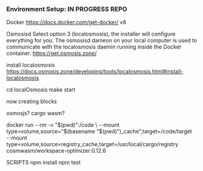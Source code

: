 ### Environment Setup: IN PROGRESS REPO

Docker
https://docs.docker.com/get-docker/
v8

Osmosisd
Select option 3 (localosmosis), the installer will configure everything for you.
The osmosisd dameon on your local computer is used to communicate with the localosmosis daemin running inside the Docker container.
https://get.osmosis.zone/

install localosmosis
https://docs.osmosis.zone/developing/tools/localosmosis.html#install-localosmosis

cd localOsmosis
make start

now creating blocks

osmosjs?
cargo wasm?

docker run --rm -v "$(pwd)":/code \
--mount type=volume,source="$(basename "$(pwd)")_cache",target=/code/target \
--mount type=volume,source=registry_cache,target=/usr/local/cargo/registry \
cosmwasm/workspace-optimizer:0.12.6

SCRIPTS
npm install
npm test